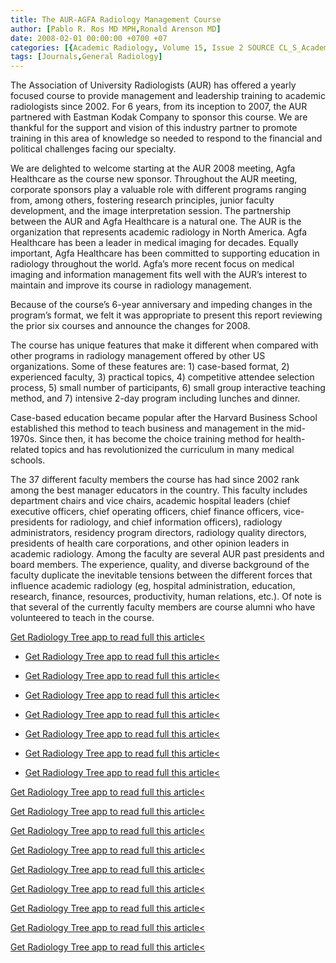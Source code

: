 ```yaml
---
title: The AUR-AGFA Radiology Management Course
author: [Pablo R. Ros MD MPH,Ronald Arenson MD]
date: 2008-02-01 00:00:00 +0700 +07
categories: [{Academic Radiology, Volume 15, Issue 2 SOURCE CL_S_AcademicRadiologyVolume15Issue2 1}]
tags: [Journals,General Radiology]
---
```

The Association of University Radiologists (AUR) has offered a yearly focused course to provide management and leadership training to academic radiologists since 2002. For 6 years, from its inception to 2007, the AUR partnered with Eastman Kodak Company to sponsor this course. We are thankful for the support and vision of this industry partner to promote training in this area of knowledge so needed to respond to the financial and political challenges facing our specialty.

We are delighted to welcome starting at the AUR 2008 meeting, Agfa Healthcare as the course new sponsor. Throughout the AUR meeting, corporate sponsors play a valuable role with different programs ranging from, among others, fostering research principles, junior faculty development, and the image interpretation session. The partnership between the AUR and Agfa Healthcare is a natural one. The AUR is the organization that represents academic radiology in North America. Agfa Healthcare has been a leader in medical imaging for decades. Equally important, Agfa Healthcare has been committed to supporting education in radiology throughout the world. Agfa’s more recent focus on medical imaging and information management fits well with the AUR’s interest to maintain and improve its course in radiology management.

Because of the course’s 6-year anniversary and impeding changes in the program’s format, we felt it was appropriate to present this report reviewing the prior six courses and announce the changes for 2008.

The course has unique features that make it different when compared with other programs in radiology management offered by other US organizations. Some of these features are: 1) case-based format, 2) experienced faculty, 3) practical topics, 4) competitive attendee selection process, 5) small number of participants, 6) small group interactive teaching method, and 7) intensive 2-day program including lunches and dinner.

Case-based education became popular after the Harvard Business School established this method to teach business and management in the mid-1970s. Since then, it has become the choice training method for health-related topics and has revolutionized the curriculum in many medical schools.

The 37 different faculty members the course has had since 2002 rank among the best manager educators in the country. This faculty includes department chairs and vice chairs, academic hospital leaders (chief executive officers, chief operating officers, chief finance officers, vice-presidents for radiology, and chief information officers), radiology administrators, residency program directors, radiology quality directors, presidents of health care corporations, and other opinion leaders in academic radiology. Among the faculty are several AUR past presidents and board members. The experience, quality, and diverse background of the faculty duplicate the inevitable tensions between the different forces that influence academic radiology (eg, hospital administration, education, research, finance, resources, productivity, human relations, etc.). Of note is that several of the currently faculty members are course alumni who have volunteered to teach in the course.

[Get Radiology Tree app to read full this article<](https://clinicalpub.com/app)

- [Get Radiology Tree app to read full this article<](https://clinicalpub.com/app)

- [Get Radiology Tree app to read full this article<](https://clinicalpub.com/app)

- [Get Radiology Tree app to read full this article<](https://clinicalpub.com/app)

- [Get Radiology Tree app to read full this article<](https://clinicalpub.com/app)

- [Get Radiology Tree app to read full this article<](https://clinicalpub.com/app)

- [Get Radiology Tree app to read full this article<](https://clinicalpub.com/app)

- [Get Radiology Tree app to read full this article<](https://clinicalpub.com/app)


[Get Radiology Tree app to read full this article<](https://clinicalpub.com/app)

[Get Radiology Tree app to read full this article<](https://clinicalpub.com/app)

[Get Radiology Tree app to read full this article<](https://clinicalpub.com/app)

[Get Radiology Tree app to read full this article<](https://clinicalpub.com/app)

[Get Radiology Tree app to read full this article<](https://clinicalpub.com/app)

[Get Radiology Tree app to read full this article<](https://clinicalpub.com/app)

[Get Radiology Tree app to read full this article<](https://clinicalpub.com/app)

[Get Radiology Tree app to read full this article<](https://clinicalpub.com/app)

[Get Radiology Tree app to read full this article<](https://clinicalpub.com/app)